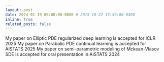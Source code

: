 ```yaml
---
layout: post
date: 2024-01-19 00:00:00-0000 # 2015-10-22 15:59:00-0400
inline: true
related_posts: false
---
```


My paper on Elliptic PDE regularized deep learning is accepted for ICLR 2025
My paper on Parabolic PDE continual learning is accepted for AISTATS 2025
My paper on semi-parametric modeling of Mckean-Vlasov SDE is accepted for oral presentation in AISTATS 2024
